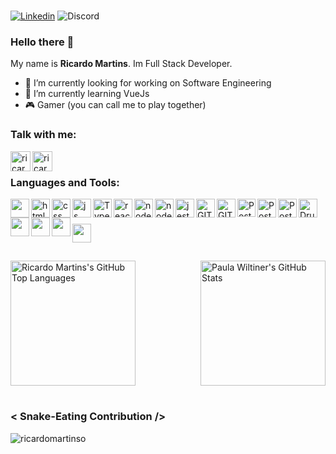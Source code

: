 <div style="display: inline_block"><br>
    
[![Linkedin](https://img.shields.io/badge/-LinkedIn-060606?style=flat&labelColor=0D0D0D&logo=Linkedin&Color=white)](https://www.linkedin.com/in/ricardomartinsdev/)
![Discord](https://img.shields.io/badge/Discord-c4rd%233991-%237289DA?style=flat&labelColor=0D0D0D&logo=discord&Color=white)
    
</div>

### Hello there 👋
My name is **Ricardo Martins**. Im Full Stack Developer.

- 🔭 I’m currently looking for working on Software Engineering
- 🌱 I’m currently learning VueJs
- 🎮 Gamer (you can call me to play together)

### Talk with me:
[<img align="left" alt="ricardomartinsdev | LinkedIn" width="32px" src="https://img.icons8.com/color/48/000000/linkedin.png" />][linkedin]
[<img align="left" alt="ricardoomartins_ | Instagram" width="32px" src="https://img.icons8.com/fluency/48/000000/instagram-new.png" />][instagram]
<br />

### Languages and Tools:
<!--Icons 8 -->

<!--VSCODE -->
<img width="30px" align="left" src="https://cdn.jsdelivr.net/gh/devicons/devicon/icons/vscode/vscode-original.svg" />


<!--HTML -->
<img align="left" alt="html" width="30px" src="https://cdn.jsdelivr.net/gh/devicons/devicon/icons/html5/html5-plain.svg" />


<!--CSS -->
<img align="left" alt="css" width="30px" src="https://cdn.jsdelivr.net/gh/devicons/devicon/icons/css3/css3-plain.svg" />


<!--JAVASCRIPT -->
<img align="left" alt="js" width="30px" src="https://cdn.jsdelivr.net/gh/devicons/devicon/icons/javascript/javascript-plain.svg" />

<!--Typescript -->
<img align="left" alt="Typescript" width="30px"  src="https://cdn.jsdelivr.net/gh/devicons/devicon/icons/typescript/typescript-original.svg"/>

<!--REACT -->
<img align="left" alt="react" width="30px" src="https://cdn.jsdelivr.net/gh/devicons/devicon/icons/react/react-original.svg" />

<!--NODEJS -->
<img align="left" alt="nodeJs" width="30px" src="https://cdn.jsdelivr.net/gh/devicons/devicon/icons/nodejs/nodejs-original.svg" />

<!--EXPRESSJS -->

<img align="left" alt="nodeJs" width="30px" src="https://cdn.jsdelivr.net/gh/devicons/devicon/icons/express/express-original.svg" />

<!--JEST -->
<img align="left" alt="jest" width="30px" src="https://cdn.jsdelivr.net/gh/devicons/devicon/icons/jest/jest-plain.svg" />

<!--GIT -->
<img align="left" alt="GIT" width="30px" src="https://cdn.jsdelivr.net/gh/devicons/devicon/icons/git/git-original.svg" />

<!--GITHUB -->
<img align="left" alt="GIT" width="30px" src="https://github.com/simple-icons/simple-icons/blob/develop/icons/github.svg"/>

<!--POSTGRESQL -->
<img align="left" alt="PostgreSQL" width="29px" src="https://cdn.jsdelivr.net/gh/devicons/devicon/icons/postgresql/postgresql-plain.svg" />

<!--DOCKER -->
<img align="left" alt="PostgreSQL" width="30px" src="https://cdn.jsdelivr.net/gh/devicons/devicon/icons/docker/docker-original.svg" />

<!--TERMINAL -->
<img align="left" alt="PostgreSQL" width="30px" src="https://cdn.jsdelivr.net/gh/devicons/devicon/icons/bash/bash-original.svg" />

<!--DRUPAL -->
<img align="left" alt="Drupal" width="30px" src="https://cdn.jsdelivr.net/gh/devicons/devicon/icons/drupal/drupal-plain.svg" />
<! -- AWS -->
<img align="left" width="30px" src="https://cdn.jsdelivr.net/gh/devicons/devicon/icons/amazonwebservices/amazonwebservices-original.svg" />

<!--POP OS -->
<img align="left" width="30px" src="https://img.icons8.com/fluency/42/000000/pop-os-logo.png"/>

<!-- SLACK -->
<img align="left" width="30px" src="https://cdn.jsdelivr.net/gh/devicons/devicon/icons/slack/slack-original.svg" />

#
<br>

<!-- FIGMA -->
<img  align="left" width="30px" src="https://cdn.jsdelivr.net/gh/devicons/devicon/icons/figma/figma-original.svg" />


### <br>

<div>
  <a href="https://github.com/anuraghazra/github-readme-stats">
    
  <img align="center"  alt="Ricardo Martins's GitHub Top Languages" src="https://github-readme-stats.vercel.app/api/top-langs/?username=ricardomartinso&theme=midnight-purple" height="200" />

  </a>
  <a href="https://github.com/anuraghazra/convoychat">
    <img align="right" alt="Paula Wiltiner's GitHub Stats" src="https://github-readme-stats.vercel.app/api?username=ricardomartinso&show_icons=true&hide_border=true&theme=midnight-purple" height="200"/>
  </a>
</div>

#
###  < Snake-Eating Contribution />
<p><img align="center" src="https://github.com/ricardomartinso/ricardomartinso/blob/output/github-contribution-grid-snake.svg" alt="ricardomartinso" /></p>


[instagram]: https://www.instagram.com/ricardoomartins_/
[linkedin]: https://linkedin.com/in/ricardomartinsdev
